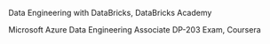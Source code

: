 Data Engineering with DataBricks, DataBricks Academy

Microsoft Azure Data Engineering Associate DP-203 Exam, Coursera 
